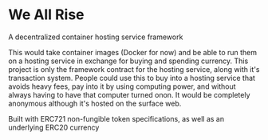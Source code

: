 # We All Rise
A decentralized container hosting service framework

This would take container images (Docker for now) and be able to run them on a hosting service in exchange for buying and spending currency.  This project is only the framework contract for the hosting service, along with it's transaction system.  People could use this to buy into a hosting service that avoids heavy fees, pay into it by using computing power, and without always having to have that computer turned onon. It would be completely anonymous although it's hosted on the surface web.

Built with ERC721 non-fungible token specifications, as well as an underlying ERC20 currency